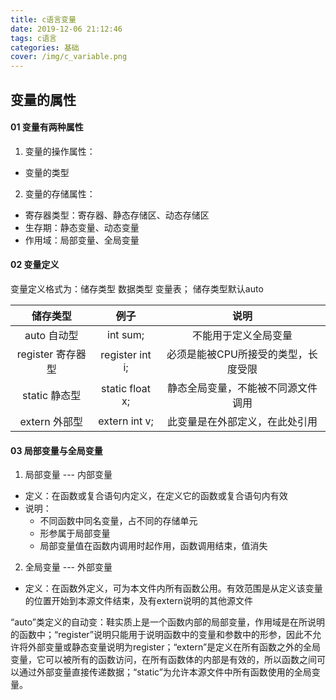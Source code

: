 ```yaml
---
title: c语言变量
date: 2019-12-06 21:12:46
tags: c语言
categories: 基础
cover: /img/c_variable.png
---
```


## 变量的属性
#### 01 变量有两种属性  
1. 变量的操作属性：
  * 变量的类型
2. 变量的存储属性：
  * 寄存器类型：寄存器、静态存储区、动态存储区
  * 生存期：静态变量、动态变量
  * 作用域：局部变量、全局变量

#### 02 变量定义
变量定义格式为：储存类型 数据类型 变量表；
储存类型默认auto   

|     储存类型      |      例子       |                说明                 |
| :---------------: | :-------------: | :---------------------------------: |
|    auto 自动型    |    int sum;     |        不能用于定义全局变量         |
| register 寄存器型 | register int i; | 必须是能被CPU所接受的类型，长度受限 |
|   static 静态型   | static float x; | 静态全局变量，不能被不同源文件调用  |
|   extern 外部型   |  extern int v;  |   此变量是在外部定义，在此处引用    |

#### 03 局部变量与全局变量
1. 局部变量 --- 内部变量
  * 定义：在函数或复合语句内定义，在定义它的函数或复合语句内有效
  * 说明：
    * 不同函数中同名变量，占不同的存储单元
    * 形参属于局部变量
    * 局部变量值在函数内调用时起作用，函数调用结束，值消失
2. 全局变量 --- 外部变量
  * 定义：在函数外定义，可为本文件内所有函数公用。有效范围是从定义该变量的位置开始到本源文件结束，及有extern说明的其他源文件
  
“auto”类定义的自动变：鞋实质上是一个函数内部的局部变量，作用域是在所说明的函数中；“register”说明只能用于说明函数中的变量和参数中的形参，因此不允许将外部变量或静态变量说明为register；“extern”是定义在所有函数之外的全局变量，它可以被所有的函数访问，在所有函数体的内部是有效的，所以函数之间可以通过外部变量直接传递数据；“static”为允许本源文件中所有函数使用的全局变量。















